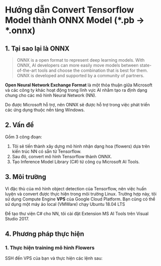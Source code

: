 # Hướng dẫn Convert Tensorflow Model thành ONNX Model (*.pb -> *.onnx)
## 1. Tại sao lại là ONNX

> ONNX is a open format to represent deep learning models. With ONNX, AI developers can more easily move models between state-of-the-art tools and choose the combination that is best for them. ONNX is developed and supported by a community of partners.

**Open Neural Network Exchange Format** là một thỏa thuận giữa Microsoft và các công ty khác hoạt động trong lĩnh vực AI nhằm tạo ra định dạng chung cho các mô hình Neural Network (NN).

Do được Microsoft hỗ trợ, nên ONNX sẽ được hỗ trợ trong việc phát triển các ứng dụng thuộc nền tảng Windows.

## 2. Vấn đề
Gồm 3 công đoạn:
 1. Tôi sẽ tiến thành xây dựng mô hình nhận dạng hoa (flowers) dựa trên kiến trúc NN có sẵn từ Tensorflow.
 2. Sau đó, convert mô hình Tensorflow thành ONNX.
 3. Tạo Inference Model Library (C#) từ công cụ Microsoft AI Tools.
## 3. Môi trường
Vì đặc thù của mô hình object detection của Tensorflow, nên việc huấn luyện và convert được thực hiện trong môi trường Linux. Trường hợp này, tôi sử dụng Compute Engine **VPS** của Google Cloud Platform. Bạn cũng có thể sử dụng một máy ảo local (VMWare) chạy Ubuntu 18.04 LTS

Để tạo thư viện C# cho NN, tôi cài đặt Extension MS AI Tools trên Visual Studio 2017.
## 4. Phương pháp thực hiện
### 1. Thực hiện training mô hình Flowers
SSH đến VPS của bạn và thực hiện các lệnh sau:
